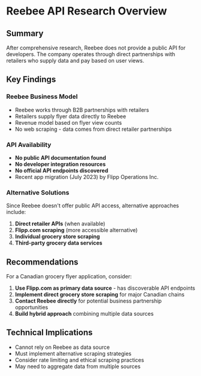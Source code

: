 # Reebee API Research Overview

## Summary
After comprehensive research, Reebee does not provide a public API for developers. The company operates through direct partnerships with retailers who supply data and pay based on user views.

## Key Findings

### Reebee Business Model
- Reebee works through B2B partnerships with retailers
- Retailers supply flyer data directly to Reebee
- Revenue model based on flyer view counts
- No web scraping - data comes from direct retailer partnerships

### API Availability
- **No public API documentation found**
- **No developer integration resources**
- **No official API endpoints discovered**
- Recent app migration (July 2023) by Flipp Operations Inc.

### Alternative Solutions
Since Reebee doesn't offer public API access, alternative approaches include:

1. **Direct retailer APIs** (when available)
2. **Flipp.com scraping** (more accessible alternative)
3. **Individual grocery store scraping**
4. **Third-party grocery data services**

## Recommendations

For a Canadian grocery flyer application, consider:

1. **Use Flipp.com as primary data source** - has discoverable API endpoints
2. **Implement direct grocery store scraping** for major Canadian chains
3. **Contact Reebee directly** for potential business partnership opportunities
4. **Build hybrid approach** combining multiple data sources

## Technical Implications

- Cannot rely on Reebee as data source
- Must implement alternative scraping strategies
- Consider rate limiting and ethical scraping practices
- May need to aggregate data from multiple sources